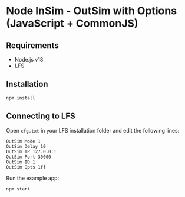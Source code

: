 # Node InSim - OutSim with Options (JavaScript + CommonJS)

## Requirements

- Node.js v18
- LFS

## Installation

```shell
npm install
```

## Connecting to LFS

Open `cfg.txt` in your LFS installation folder and edit the following lines:

```
OutSim Mode 1
OutSim Delay 10
OutSim IP 127.0.0.1
OutSim Port 30000
OutSim ID 1
OutSim Opts 1ff
```

Run the example app:

```shell
npm start
```
